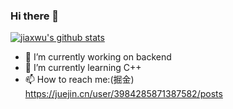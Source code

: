 ### Hi there 👋

[![jiaxwu's github stats](https://github-readme-stats.vercel.app/api?username=jiaxwu)](https://github.com/anuraghazra/github-readme-stats)

- 🔭 I’m currently working on backend
- 🌱 I’m currently learning C++
- 📫 How to reach me:(掘金) https://juejin.cn/user/3984285871387582/posts
